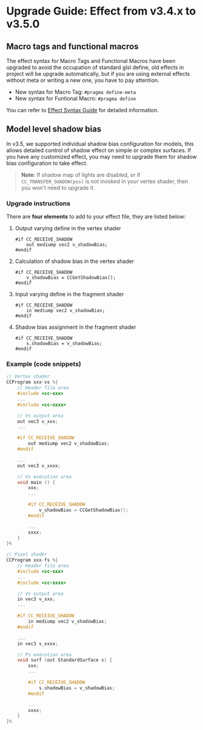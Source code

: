 # Upgrade Guide: Effect from v3.4.x to v3.5.0

## Macro tags and functional macros

The effect syntax for Macro Tags and Functional Macros have been upgraded to avoid the occupation of standard glsl define, old effects in project will be upgrade automatically, but if you are using external effects without meta or writing a new one, you have to pay attention.

- New syntax for Macro Tag: `#pragma define-meta`
- New syntax for Funtional Macro: `#pragma define`

You can refer to [Effect Syntax Guide](../shader/macros.md#macro-tags) for detailed information.

## Model level shadow bias

In v3.5, we supported individual shadow bias configuration for models, this allows detailed control of shadow effect on simple or complex surfaces. If you have any customized effect, you may need to upgrade them for shadow bias configuration to take effect.

> **Note**: If shadow map of lights are disabled, or if `CC_TRANSFER_SHADOW(pos)` is not invoked in your vertex shader, then you won't need to upgrade it.

### Upgrade instructions

There are **four elements** to add to your effect file, they are listed below:

1. Output varying define in the vertex shader

    ```
    #if CC_RECEIVE_SHADOW
        out mediump vec2 v_shadowBias;
    #endif
    ```

2. Calculation of shadow bias in the vertex shader

    ```
    #if CC_RECEIVE_SHADOW
        v_shadowBias = CCGetShadowBias();
    #endif
    ```

3. Input varying define in the fragment shader

    ```
    #if CC_RECEIVE_SHADOW
        in mediump vec2 v_shadowBias;
    #endif
    ```

4. Shadow bias assignment in the fragment shader

    ```
    #if CC_RECEIVE_SHADOW
        s.shadowBias = v_shadowBias;
    #endif
    ```

### Example (code snippets)

```c
// Vertex shader
CCProgram xxx-vs %{
    // Header file area
    #include <cc-xxx>
    ...
    #include <cc-xxxx>

    // Vs output area
    out vec3 v_xxx;
    ...

    #if CC_RECEIVE_SHADOW
        out mediump vec2 v_shadowBias;
    #endif

    ...
    out vec3 v_xxxx;

    // Vs execution area
    void main () {
        xxx;
        ...

        #if CC_RECEIVE_SHADOW
            v_shadowBias = CCGetShadowBias();
        #endif

        ...
        xxxx;
    }
}%

// Pixel shader
CCProgram xxx-fs %{
    // Header file area
    #include <cc-xxx>
    ...
    #include <cc-xxxx>

    // Vs output area
    in vec3 v_xxx;
    ...

    #if CC_RECEIVE_SHADOW
        in mediump vec2 v_shadowBias;
    #endif

    ...
    in vec3 v_xxxx;

    // Ps execution area
    void surf (out StandardSurface s) {
        xxx;
        ...

        #if CC_RECEIVE_SHADOW
            s.shadowBias = v_shadowBias;
        #endif

        ...
        xxxx;
    }
}%
```

